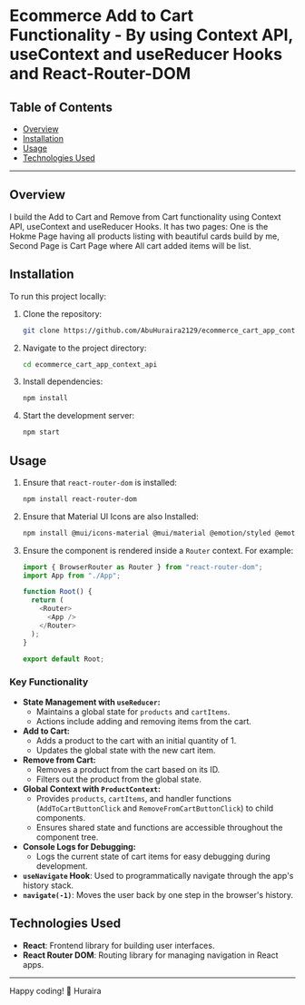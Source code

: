 # Ecommerce Add to Cart Functionality - By using Context API, useContext and useReducer Hooks and React-Router-DOM

## Table of Contents

- [Overview](#overview)
- [Installation](#installation)
- [Usage](#usage)
- [Technologies Used](#technologies-used)

---

## Overview

I build the Add to Cart and Remove from Cart functionality using Context API, useContext and useReducer Hooks. It has two pages: One is the Hokme Page having all products listing with beautiful cards build by me, Second Page is Cart Page where All cart added items will be list.

## Installation

To run this project locally:

1. Clone the repository:

   ```bash
   git clone https://github.com/AbuHuraira2129/ecommerce_cart_app_context_api
   ```

2. Navigate to the project directory:

   ```bash
   cd ecommerce_cart_app_context_api
   ```

3. Install dependencies:

   ```bash
   npm install
   ```

4. Start the development server:
   ```bash
   npm start
   ```

## Usage

1. Ensure that `react-router-dom` is installed:

   ```bash
   npm install react-router-dom
   ```

2. Ensure that Material UI Icons are also Installed:

   ```bash
   npm install @mui/icons-material @mui/material @emotion/styled @emotion/react
   ```

3. Ensure the component is rendered inside a `Router` context. For example:

   ```javascript
   import { BrowserRouter as Router } from "react-router-dom";
   import App from "./App";

   function Root() {
     return (
       <Router>
         <App />
       </Router>
     );
   }

   export default Root;
   ```

### Key Functionality

- **State Management with `useReducer`:**
  - Maintains a global state for `products` and `cartItems`.
  - Actions include adding and removing items from the cart.
- **Add to Cart:**
  - Adds a product to the cart with an initial quantity of 1.
  - Updates the global state with the new cart item.
- **Remove from Cart:**
  - Removes a product from the cart based on its ID.
  - Filters out the product from the global state.
- **Global Context with `ProductContext`:**
  - Provides `products`, `cartItems`, and handler functions (`AddToCartButtonClick` and `RemoveFromCartButtonClick`) to child components.
  - Ensures shared state and functions are accessible throughout the component tree.
- **Console Logs for Debugging:**
  - Logs the current state of cart items for easy debugging during development.
- **`useNavigate` Hook**: Used to programmatically navigate through the app's history stack.
- **`navigate(-1)`**: Moves the user back by one step in the browser's history.

## Technologies Used

- **React**: Frontend library for building user interfaces.
- **React Router DOM**: Routing library for managing navigation in React apps.

---

Happy coding! 🎉
Huraira
